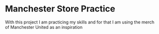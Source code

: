 # Manchester Store Practice
With this project I am practicing my skills and for that I am using the merch of Manchester United as an inspiration
